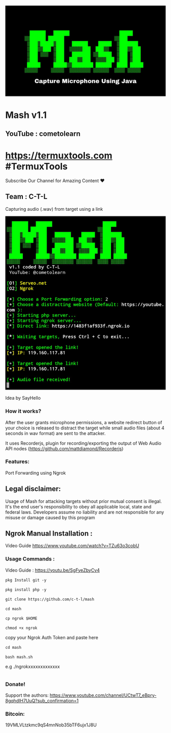 ![hello](https://github.com/c-t-l/mash/blob/master/js/mash_logo.jpg)


# Mash v1.1

## YouTube : cometolearn

# https://termuxtools.com #TermuxTools


Subscribe Our Channel for Amazing Content ❤️


## Team : C-T-L

Capturing audio (.wav) from target using a link

![hello](https://github.com/c-t-l/mash/blob/master/js/mash.jpg)

Idea by SayHello

### How it works?

After the user grants microphone permissions, a website redirect button of your choice is released to distract the target while small audio files (about 4 seconds in wav format) are sent to the attacker.

It uses Recorderjs, plugin for recording/exporting the output of Web Audio API nodes (https://github.com/mattdiamond/Recorderjs)

### Features:

Port Forwarding using Ngrok

## Legal disclaimer:

Usage of Mash for attacking targets without prior mutual consent is illegal. It's the end user's responsibility to obey all applicable local, state and federal laws. Developers assume no liability and are not responsible for any misuse or damage caused by this program 

## Ngrok Manual Installation :

Video Guide https://www.youtube.com/watch?v=TZu63o3cobU


### Usage Commands :

Video Guide : https://youtu.be/SgFyeZbyCv4

```
pkg Install git -y
```
```
pkg install php -y
```
```
git clone https://github.com/c-t-l/mash
```
```
cd mash
```
```
cp ngrok $HOME
```
```
chmod +x ngrok
```
copy your Ngrok Auth Token and paste here
```
cd mash
```
```
bash mash.sh
```
e.g ./ngrokxxxxxxxxxxxxx

```
```

### Donate!

Support the authors: https://www.youtube.com/channel/UCtwT7_eBpry-8gqhdlH7UuQ?sub_confirmation=1

### Bitcoin:

19VMLVLtzkmc9qS4mnNob35bTF6ujx1J8U


